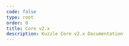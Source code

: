 ```yaml
---
code: false
type: root
order: 0
title: Core v2.x
description: Kuzzle Core v2.x Documentation
---
```

